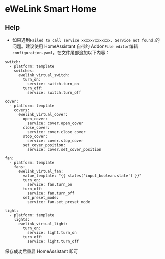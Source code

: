 # eWeLink Smart Home

## Help

-   如果遇到`Failed to call service xxxxx/xxxxxxx. Service not found.`的问题。建议使用 HomeAssistant 自带的 Addon`File editor`编辑`configuration.yaml`。在文件尾部追加以下内容：

```
switch:
  - platform: template
    switches:
      ewelink_virtual_switch:
        turn_on:
          service: switch.turn_on
        turn_off:
          service: switch.turn_off

cover:
  - platform: template
    covers:
      ewelink_virtual_cover:
        open_cover:
          service: cover.open_cover
        close_cover:
          service: cover.close_cover
        stop_cover:
          service: cover.stop_cover
        set_cover_position:
          service: cover.set_cover_position

fan:
  - platform: template
    fans:
      ewelink_virtual_fan:
        value_template: "{{ states('input_boolean.state') }}"
        turn_on:
          service: fan.turn_on
        turn_off:
          service: fan.turn_off
        set_preset_mode:
          service: fan.set_preset_mode

light:
  - platform: template
    lights:
      ewelink_virtual_light:
        turn_on:
          service: light.turn_on
        turn_off:
          service: light.turn_off
```

保存成功后重启 HomeAssistant 即可
